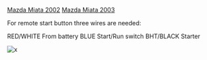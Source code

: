 [Mazda Miata 2002](Mazda-Miata-2002)
[Mazda Miata 2003](Mazda-Miata-2003)

For remote start button three wires are needed:

RED/WHITE From battery
BLUE Start/Run switch
BHT/BLACK Starter

![x](OEM-Docs/Mazda/2003_Miata/Mazda_miata_2003_power.png)
